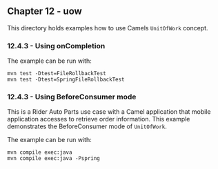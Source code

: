 Chapter 12 - uow
----------------

This directory holds examples how to use Camels `UnitOfWork` concept.

### 12.4.3 - Using onCompletion

The example can be run with:

    mvn test -Dtest=FileRollbackTest
    mvn test -Dtest=SpringFileRollbackTest

### 12.4.3 - Using BeforeConsumer mode

This is a Rider Auto Parts use case with a Camel application that mobile application accesses to retrieve order information.
This example demonstrates the BeforeConsumer mode of `UnitOfWork`.

The example can be run with:

    mvn compile exec:java
    mvn compile exec:java -Pspring

